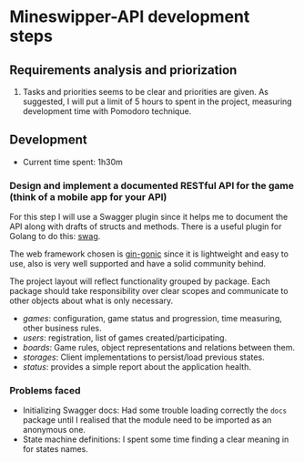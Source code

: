 # Mineswipper-API development steps

## Requirements analysis and priorization

1. Tasks and priorities seems to be clear and priorities are given. As
   suggested, I will put a limit of 5 hours to spent in the project,
   measuring development time with Pomodoro technique.

## Development

* Current time spent: 1h30m

### Design and implement a documented RESTful API for the game (think of a mobile app for your API)

For this step I will use a Swagger plugin since it helps me to document the API
along with drafts of structs and methods. There is a useful plugin for Golang
to do this: [swag][1].

The web framework chosen is [gin-gonic][2] since it is lightweight and easy to
use, also is very well supported and have a solid community behind.

The project layout will reflect functionality grouped by package. Each package
should take responsibility over clear scopes and communicate to other objects
about what is only necessary.

* _games_: configuration, game status and progression, time measuring, other
  business rules. 
* _users_: registration, list of games created/participating.
* _boards_: Game rules, object representations and relations between them.
* _storages_: Client implementations to persist/load previous states.
* _status_: provides a simple report about the application health.

### Problems faced

* Initializing Swagger docs: Had some trouble loading correctly the `docs`
  package until I realised that the module need to be imported as an anonymous
  one.
* State machine definitions: I spent some time finding a clear meaning in for
  states names.

[1]: https://github.com/swaggo/swag
[2]: https://github.com/gin-gonic/gin
